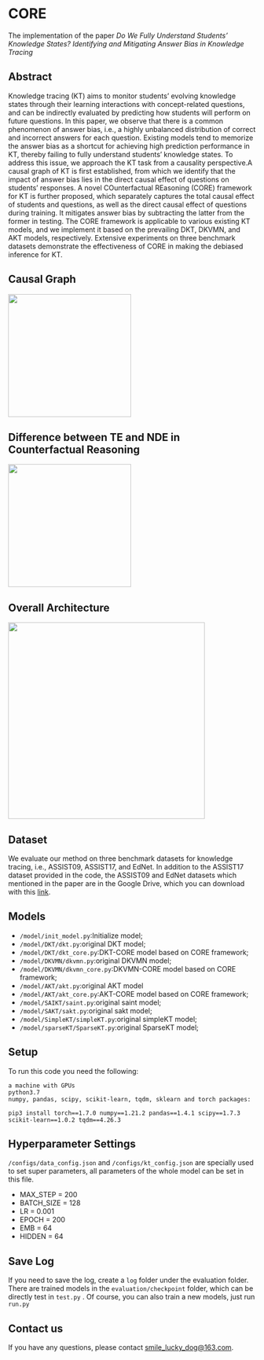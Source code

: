 # CORE
The implementation of the paper *Do We Fully Understand Students’ Knowledge States? Identifying and Mitigating Answer Bias in Knowledge Tracing* 

## Abstract
Knowledge tracing (KT) aims to monitor students’ evolving knowledge states through their learning interactions with concept-related questions, and can be indirectly evaluated by predicting how students will perform on future questions. In this paper, we observe that there is a common phenomenon of answer bias, i.e., a highly unbalanced distribution of correct and incorrect answers for each question. Existing models tend to memorize the answer bias as a shortcut for achieving high prediction performance in KT, thereby failing to fully understand students’ knowledge states. To address this issue, we approach the KT task from a causality perspective.A causal graph of KT is first established, from which we identify that the impact of answer bias lies in the direct causal effect of questions on students’ responses. A novel COunterfactual REasoning (CORE) framework for KT is further proposed, which separately captures the total causal effect of students and questions, as well as the direct causal effect of questions during training. It mitigates answer bias by subtracting the latter from the former in testing. The CORE framework is applicable to various existing KT models, and we implement it based on the prevailing DKT, DKVMN, and AKT models, respectively. Extensive experiments on three      benchmark datasets demonstrate the effectiveness of CORE in making the debiased inference for KT. 

## Causal Graph
<img src="pic/SCM.jpg" height="250" >

## Difference between TE and NDE in Counterfactual Reasoning
<img src="pic/TIE.jpg" height="250">

## Overall Architecture
<img src="pic/network_structure.jpg" height="400">

## Dataset
We evaluate our method on three benchmark datasets for knowledge tracing, i.e., ASSIST09, ASSIST17, and EdNet.
In addition to the ASSIST17 dataset provided in the code, the ASSIST09 and EdNet datasets which mentioned in the paper are in the Google Drive, which you can download with this [link](https://drive.google.com/drive/folders/19Uv_elM5xfV5Ocv4WieRRIkcKsKa3ZE_?usp=sharing).

## Models

 - `/model/init_model.py`:Initialize model;
 - `/model/DKT/dkt.py`:original DKT model;
 - `/model/DKT/dkt_core.py`:DKT-CORE model based on CORE framework;
 - `/model/DKVMN/dkvmn.py`:original DKVMN model;
 - `/model/DKVMN/dkvmn_core.py`:DKVMN-CORE model based on CORE framework;
 - `/model/AKT/akt.py`:original AKT model
 - `/model/AKT/akt_core.py`:AKT-CORE model based on CORE framework;
 - `/model/SAIKT/saint.py`:original saint model;
 - `/model/SAKT/sakt.py`:original sakt model;
 - `/model/SimpleKT/simpleKT.py`:original simpleKT model;
 - `/model/sparseKT/SparseKT.py`:original SparseKT model;

## Setup

To run this code you need the following:

    a machine with GPUs
    python3.7
    numpy, pandas, scipy, scikit-learn, tqdm, sklearn and torch packages:
```
pip3 install torch==1.7.0 numpy==1.21.2 pandas==1.4.1 scipy==1.7.3 scikit-learn==1.0.2 tqdm==4.26.3 
```
## Hyperparameter Settings
`/configs/data_config.json` and `/configs/kt_config.json` are specially used to set super parameters, all parameters of the whole model can be set in this file.
- MAX_STEP = 200 
- BATCH_SIZE = 128 
- LR = 0.001 
- EPOCH = 200 
- EMB = 64 
- HIDDEN = 64 


## Save Log

If you need to save the log, create a `log` folder under the evaluation folder.
There are trained models in the `evaluation/checkpoint` folder, which can be directly test in  `test.py`  . 
Of course, you can also train a new models, just  run  `run.py`

## Contact us
If you have any questions, please contact smile_lucky_dog@163.com.
